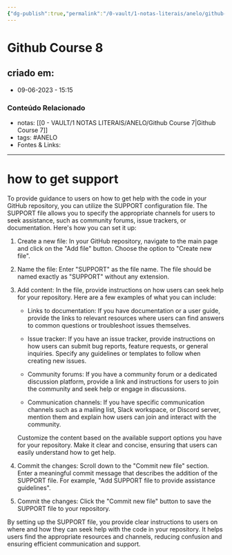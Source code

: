 ```yaml
---
{"dg-publish":true,"permalink":"/0-vault/1-notas-literais/anelo/github-course-8/","tags":["ANELO"],"dgHomeLink":true,"dgShowLocalGraph":true,"dgShowFileTree":true,"dgEnableSearch":true}
---
```


# Github Course 8

## criado em: 
-  09-06-2023 - 15:15

### Conteúdo Relacionado
- notas: [[0 - VAULT/1 NOTAS LITERAIS/ANELO/Github Course 7\|Github Course 7]]
- tags: #ANELO 
- Fontes & Links: 

---
# how to get support


To provide guidance to users on how to get help with the code in your GitHub repository, you can utilize the SUPPORT configuration file. The SUPPORT file allows you to specify the appropriate channels for users to seek assistance, such as community forums, issue trackers, or documentation. Here's how you can set it up:

1. Create a new file: In your GitHub repository, navigate to the main page and click on the "Add file" button. Choose the option to "Create new file".

2. Name the file: Enter "SUPPORT" as the file name. The file should be named exactly as "SUPPORT" without any extension.

3. Add content: In the file, provide instructions on how users can seek help for your repository. Here are a few examples of what you can include:

   - Links to documentation: If you have documentation or a user guide, provide the links to relevant resources where users can find answers to common questions or troubleshoot issues themselves.

   - Issue tracker: If you have an issue tracker, provide instructions on how users can submit bug reports, feature requests, or general inquiries. Specify any guidelines or templates to follow when creating new issues.

   - Community forums: If you have a community forum or a dedicated discussion platform, provide a link and instructions for users to join the community and seek help or engage in discussions.

   - Communication channels: If you have specific communication channels such as a mailing list, Slack workspace, or Discord server, mention them and explain how users can join and interact with the community.

   Customize the content based on the available support options you have for your repository. Make it clear and concise, ensuring that users can easily understand how to get help.

4. Commit the changes: Scroll down to the "Commit new file" section. Enter a meaningful commit message that describes the addition of the SUPPORT file. For example, "Add SUPPORT file to provide assistance guidelines".

5. Commit the changes: Click the "Commit new file" button to save the SUPPORT file to your repository.

By setting up the SUPPORT file, you provide clear instructions to users on where and how they can seek help with the code in your repository. It helps users find the appropriate resources and channels, reducing confusion and ensuring efficient communication and support.
